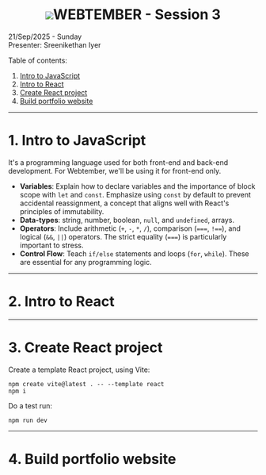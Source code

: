 <b><h1 align="center"><img src="media/logo.svg">WEBTEMBER - Session 3</h1></b>

21/Sep/2025 - Sunday<br>
Presenter: Sreenikethan Iyer
<!-- TODO: Add GDrive recording link -->

Table of contents:
1. [Intro to JavaScript](#1-intro-to-javascript)
2. [Intro to React](#2-intro-to-react)
3. [Create React project](#3-create-react-project)
4. [Build portfolio website](#4-build-portfolio-website)



---



# **1. Intro to JavaScript**
It's a programming language used for both front-end and back-end development. For Webtember, we'll be using it for front-end only.

- **Variables**: Explain how to declare variables and the importance of block scope with `let` and `const`. Emphasize using `const` by default to prevent accidental reassignment, a concept that aligns well with React's principles of immutability.
- **Data-types**: string, number, boolean, `null`, and `undefined`, arrays.
- **Operators**: Include arithmetic (`+`, `-`, `*`, `/`), comparison (`===`, `!==`), and logical (`&&`, `||`) operators. The strict equality (`===`) is particularly important to stress.
- **Control Flow**: Teach `if/else` statements and loops (`for`, `while`). These are essential for any programming logic.



---



# **2. Intro to React**
<!-- introduce React -->
<!-- introduce Vite -->



---



# **3. Create React project**
Create a template React project, using Vite:
```shell
npm create vite@latest . -- --template react
npm i
```

Do a test run:
```shell
npm run dev
```



---



# **4. Build portfolio website**

